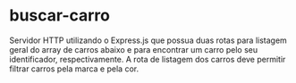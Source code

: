 # buscar-carro
 Servidor HTTP utilizando o Express.js que possua duas rotas para listagem geral do array de carros abaixo e para encontrar um carro pelo seu identificador, respectivamente. 
 A rota de listagem dos carros deve permitir filtrar carros pela marca e pela cor.
